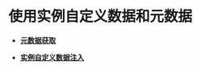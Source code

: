 # 使用实例自定义数据和元数据<a name="ecs_03_0165"></a>

-   **[元数据获取](元数据获取.md)**  

-   **[实例自定义数据注入](实例自定义数据注入.md)**  


